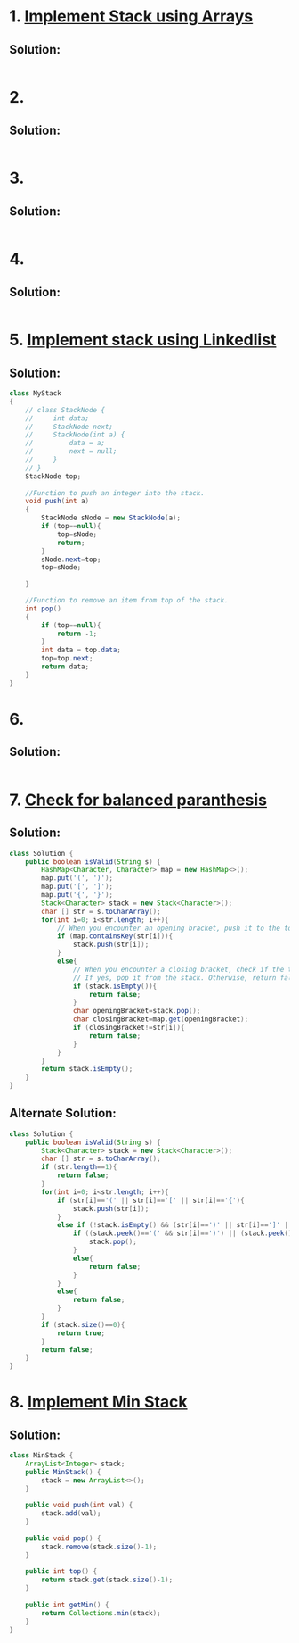 # 1. [Implement Stack using Arrays]()

## Solution:
```Java
```

# 2. []()

## Solution:
```Java
```

# 3. []()

## Solution:
```Java
```

# 4. []()

## Solution:
```Java
```

# 5. [Implement stack using Linkedlist]()

## Solution:
```Java
class MyStack 
{
    // class StackNode {
    //     int data;
    //     StackNode next;
    //     StackNode(int a) {
    //         data = a;
    //         next = null;
    //     }
    // }   
    StackNode top;
    
    //Function to push an integer into the stack.
    void push(int a) 
    {
        StackNode sNode = new StackNode(a);
        if (top==null){
            top=sNode;
            return;
        }
        sNode.next=top;
        top=sNode;
        
    }

    //Function to remove an item from top of the stack.
    int pop() 
    {
        if (top==null){
            return -1;
        }
        int data = top.data;
        top=top.next;
        return data;
    }
}
```

# 6. []()

## Solution:
```Java
```

# 7. [Check for balanced paranthesis](https://leetcode.com/problems/valid-parentheses/description/)

## Solution:
```Java
class Solution {
    public boolean isValid(String s) {
        HashMap<Character, Character> map = new HashMap<>();
        map.put('(', ')');
        map.put('[', ']');
        map.put('{', '}');
        Stack<Character> stack = new Stack<Character>();
        char [] str = s.toCharArray();
        for(int i=0; i<str.length; i++){
            // When you encounter an opening bracket, push it to the top of the stack.
            if (map.containsKey(str[i])){
                stack.push(str[i]);
            }
            else{
                // When you encounter a closing bracket, check if the top of the stack was the opening for it. 
                // If yes, pop it from the stack. Otherwise, return false.
                if (stack.isEmpty()){
                    return false;
                }
                char openingBracket=stack.pop();
                char closingBracket=map.get(openingBracket);
                if (closingBracket!=str[i]){
                    return false;
                }
            }
        }
        return stack.isEmpty();
    }
}
```

## Alternate Solution:
```Java
class Solution {
    public boolean isValid(String s) {
        Stack<Character> stack = new Stack<Character>();
        char [] str = s.toCharArray();
        if (str.length==1){
            return false;
        }
        for(int i=0; i<str.length; i++){
            if (str[i]=='(' || str[i]=='[' || str[i]=='{'){
                stack.push(str[i]);
            }
            else if (!stack.isEmpty() && (str[i]==')' || str[i]==']' || str[i]=='}')){
                if ((stack.peek()=='(' && str[i]==')') || (stack.peek()=='[' && str[i]==']') || (stack.peek()=='{' && str[i]=='}')){
                    stack.pop();
                }
                else{
                    return false;
                }
            }
            else{
                return false;
            }
        }
        if (stack.size()==0){
            return true;
        }
        return false;
    }
}
```

# 8. [Implement Min Stack](https://leetcode.com/problems/min-stack/description/)

## Solution:
```Java
class MinStack {
    ArrayList<Integer> stack;
    public MinStack() {
        stack = new ArrayList<>(); 
    }
    
    public void push(int val) {
        stack.add(val);
    }
    
    public void pop() {
        stack.remove(stack.size()-1);
    }
    
    public int top() {
        return stack.get(stack.size()-1);
    }
    
    public int getMin() {
        return Collections.min(stack);
    }
}
```
